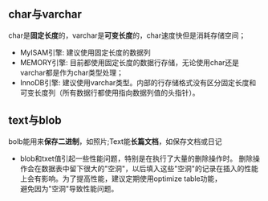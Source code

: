 ## char与varchar
char是**固定长度**的，varchar是**可变长度**的，char速度快但是消耗存储空间；  
  - MyISAM引擎: 建议使用固定长度的数据列  
  - MEMORY引擎: 目前都使用固定长度的数据行存储，无论使用char还是varchar都是作为char类型处理；  
  - InnoDB引擎: 建议使用varchar类型。内部的行存储格式没有区分固定长度和可变长度列（所有数据行都使用指向数据列值的头指针）。  
  
## text与blob
bolb能用来**保存二进制**，如照片;Text能**长篇文档**，如保存文档或日记  
  - blob和txet值引起一些性能问题，特别是在执行了大量的删除操作时。
    删除操作会在数据表中留下很大的"空洞"，以后填入这些"空洞"的记录在插入的性能上会有影响。为了提高性能，建议定期使用optimize table功能，  
    避免因为"空洞"导致性能问题。

